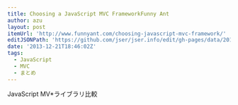 ```yaml
---
title: Choosing a JavaScript MVC FrameworkFunny Ant
author: azu
layout: post
itemUrl: 'http://www.funnyant.com/choosing-javascript-mvc-framework/'
editJSONPath: 'https://github.com/jser/jser.info/edit/gh-pages/data/2013/12/index.json'
date: '2013-12-21T18:46:02Z'
tags:
  - JavaScript
  - MVC
  - まとめ
---
```

JavaScript MV*ライブラリ比較

